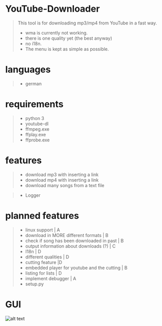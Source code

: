 ﻿# YouTube-Downloader

> This tool is for downloading mp3/mp4 from YouTube in a fast way.
>- wma is currently not working. 
>- there is one quality yet (the best anyway)
>- no i18n. 
>- The menu is kept as simple as possible.

# languages
>- german

# requirements
>- python 3
>- youtube-dl
>- ffmpeg.exe
>- ffplay.exe
>- ffprobe.exe

# features
>- download mp3 with inserting a link
>- download mp4 with inserting a link
>- download many songs from a text file

>- Logger

# planned features
>- linux support | A
>- download in MORE different formats | B
>- check if song has been downloaded in past | B
>- output information about downloads (?) | C
>- I18n | D
>- different qualities | D
>- cutting feature |D
>- embedded player for youtube and the cutting | B
>- listing for lists | D
>- implement debugger | A
>- setup.py

# GUI
![alt text](https://raw.githubusercontent.com/fromCharCode/YouTube-Downloader/master/Dokumentation/Fenster_Alpha_0.4.3.png)
